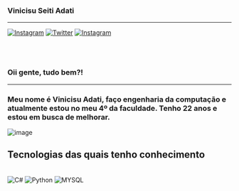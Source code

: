 ### Vinicisu Seiti Adati
---
[![Instagram](https://img.shields.io/badge/Instagram-E4405F?style=for-the-badge&logo=instagram&logoColor=white)](https://www.instagram.com/vinicius_adati/)
[![Twitter](https://img.shields.io/badge/Twitter-1DA1F2?style=for-the-badge&logo=twitter&logoColor=white)]([https://www.instagram.com/vinicius_adati/](https://twitter.com/Vini_Adati))
[![Instagram](https://img.shields.io/badge/LinkedIn-0077B5?style=for-the-badge&logo=linkedin&logoColor=white)]([https://www.instagram.com/vinicius_adati/](https://www.linkedin.com/in/vinicius-seiti-adati-12aa10272/))

<br>
<br>

### Oii gente, tudo bem?!
---
### Meu nome é Vinicisu Adati, faço engenharia da computação e atualmente estou no meu 4º da faculdade. Tenho 22 anos e estou em busca de melhorar.
![image](https://github.com/user-attachments/assets/763a557d-1d48-4fc0-b527-ca7a8d5de9e9)

## Tecnologias das quais tenho conhecimento

<div style="display inline-block"></br>
<img align="center" alt="C#" src="https://img.shields.io/badge/C%23-239120?style=for-the-badge&logo=c-sharp&logoColor=white">
<img align="center" alt="Python" src="https://upload.wikimedia.org/wikipedia/commons/thumb/c/c3/Python-logo-notext.svg/1200px-Python-logo-notext.svg.png">
<img align="center" alt="MYSQL" src="https://img.shields.io/badge/MySQL-00000F?style=for-the-badge&logo=mysql&logoColor=white">
</div>




